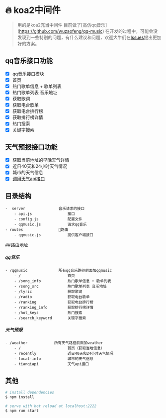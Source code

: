 # 🔥 koa2中间件

> 用的是koa2充当中间件
> 目前做了[高仿qq音乐] (https://github.com/wuzaofeng/qq-music)
> 在开发的过程中，可能会没发现到一些特别的问题，有什么建议和问题，欢迎大牛们在[Issues](https://github.com/wuzaofeng/middleware/issues)提出更加好的方案。

## qq音乐接口功能
- [x]  qq音乐接口模块
- [x]  首页
- [x]  热门歌单信息 + 歌单列表
- [x]  热门歌单列表 音乐地址
- [x]  获取歌词
- [x]  获取电台歌单
- [x]  获取电台排行榜
- [x]  获取排行榜详情
- [x]  热门搜索
- [x]  关键字搜索

## 天气预报接口功能
- [x] 获取当前地址的早晚天气详情
- [x] 近日40天和24小时天气情况
- [x] 城市的天气信息
- [x] [调用天气api接口](http://doc.tianqiapi.com/603579)

## 目录结构
```
-  server               音乐请求的接口
    - api.js                接口
    - config.js             配置文件
    - qqmusic.js            请求qq音乐
- routes                路由
    - qqmusic.js            提供客户端接口

```

##路由地址
##### qq音乐
```
- /qqmusic              所有qq音乐路径前面加qqmusic
    - /                     首页
    - /song_info            热门歌单信息 + 歌单列表
    - /song_src             热门歌单列表 音乐地址
    - /lyric                获取歌词
    - /radio                获取电台歌单
    - /ranking              获取电台排行榜
    - /ranking_info         获取排行榜详情
    - /hot_keys             热门搜索
    - /search_keyword       关键字搜索
```

##### 天气预报
```
- /weather            所有天气路径前面加weather
    - /                     首页（获取当地信息）
    - recently              近日40天和24小时天气情况
    - local-info            城市的天气信息
    - tianqiapi             天气api接口
```

## 其他

``` bash
# install dependencies
$ npm install

# serve with hot reload at localhost:2222
$ npm run start
```
